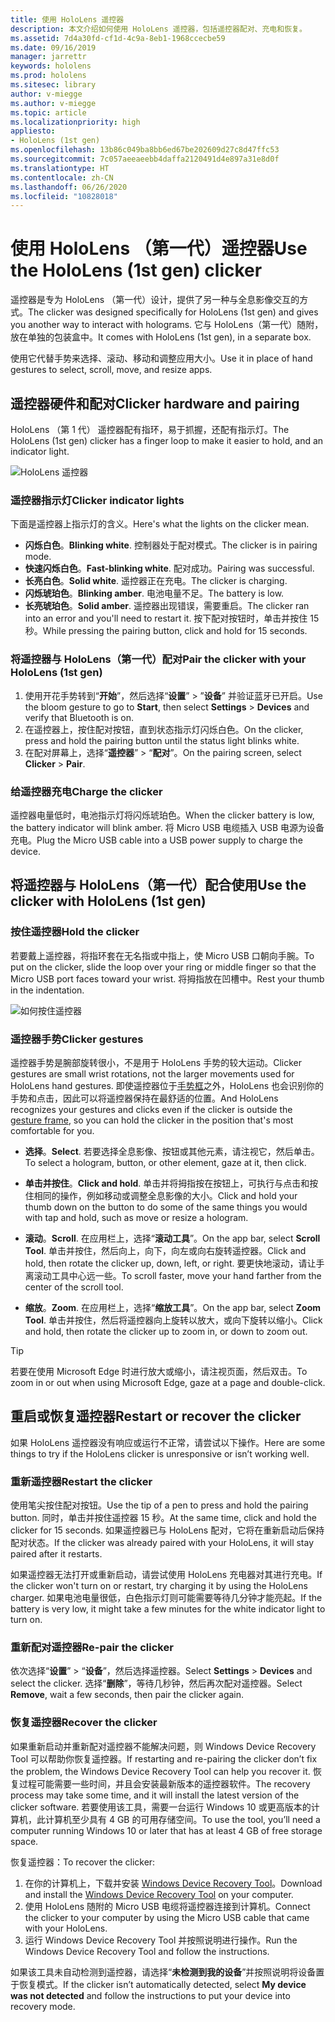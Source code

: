 ```yaml
---
title: 使用 HoloLens 遥控器
description: 本文介绍如何使用 HoloLens 遥控器，包括遥控器配对、充电和恢复。
ms.assetid: 7d4a30fd-cf1d-4c9a-8eb1-1968ccecbe59
ms.date: 09/16/2019
manager: jarrettr
keywords: hololens
ms.prod: hololens
ms.sitesec: library
author: v-miegge
ms.author: v-miegge
ms.topic: article
ms.localizationpriority: high
appliesto:
- HoloLens (1st gen)
ms.openlocfilehash: 13b86c049ba8bb6ed67be202609d27c8d47ffc53
ms.sourcegitcommit: 7c057aeeaeebb4daffa2120491d4e897a31e8d0f
ms.translationtype: HT
ms.contentlocale: zh-CN
ms.lasthandoff: 06/26/2020
ms.locfileid: "10828018"
---
```

# <span data-ttu-id="2995f-104">使用 HoloLens （第一代）遥控器</span><span class="sxs-lookup"><span data-stu-id="2995f-104">Use the HoloLens (1st gen) clicker</span></span>

<span data-ttu-id="2995f-105">遥控器是专为 HoloLens （第一代）设计，提供了另一种与全息影像交互的方式。</span><span class="sxs-lookup"><span data-stu-id="2995f-105">The clicker was designed specifically for HoloLens (1st gen) and gives you another way to interact with holograms.</span></span> <span data-ttu-id="2995f-106">它与 HoloLens（第一代）随附，放在单独的包装盒中。</span><span class="sxs-lookup"><span data-stu-id="2995f-106">It comes with HoloLens (1st gen), in a separate box.</span></span>

<span data-ttu-id="2995f-107">使用它代替手势来选择、滚动、移动和调整应用大小。</span><span class="sxs-lookup"><span data-stu-id="2995f-107">Use it in place of hand gestures to select, scroll, move, and resize apps.</span></span>

## <span data-ttu-id="2995f-108">遥控器硬件和配对</span><span class="sxs-lookup"><span data-stu-id="2995f-108">Clicker hardware and pairing</span></span>

<span data-ttu-id="2995f-109">HoloLens （第 1 代） 遥控器配有指环，易于抓握，还配有指示灯。</span><span class="sxs-lookup"><span data-stu-id="2995f-109">The HoloLens (1st gen) clicker has a finger loop to make it easier to hold, and an indicator light.</span></span>

![HoloLens 遥控器](images/use-hololens-clicker-1.png)

### <span data-ttu-id="2995f-111">遥控器指示灯</span><span class="sxs-lookup"><span data-stu-id="2995f-111">Clicker indicator lights</span></span>

<span data-ttu-id="2995f-112">下面是遥控器上指示灯的含义。</span><span class="sxs-lookup"><span data-stu-id="2995f-112">Here's what the lights on the clicker mean.</span></span>

- <span data-ttu-id="2995f-113">**闪烁白色**。</span><span class="sxs-lookup"><span data-stu-id="2995f-113">**Blinking white**.</span></span> <span data-ttu-id="2995f-114">控制器处于配对模式。</span><span class="sxs-lookup"><span data-stu-id="2995f-114">The clicker is in pairing mode.</span></span>
- <span data-ttu-id="2995f-115">**快速闪烁白色**。</span><span class="sxs-lookup"><span data-stu-id="2995f-115">**Fast-blinking white**.</span></span> <span data-ttu-id="2995f-116">配对成功。</span><span class="sxs-lookup"><span data-stu-id="2995f-116">Pairing was successful.</span></span>
- <span data-ttu-id="2995f-117">**长亮白色**。</span><span class="sxs-lookup"><span data-stu-id="2995f-117">**Solid white**.</span></span> <span data-ttu-id="2995f-118">遥控器正在充电。</span><span class="sxs-lookup"><span data-stu-id="2995f-118">The clicker is charging.</span></span>
- <span data-ttu-id="2995f-119">**闪烁琥珀色**。</span><span class="sxs-lookup"><span data-stu-id="2995f-119">**Blinking amber**.</span></span> <span data-ttu-id="2995f-120">电池电量不足。</span><span class="sxs-lookup"><span data-stu-id="2995f-120">The battery is low.</span></span>
- <span data-ttu-id="2995f-121">**长亮琥珀色**。</span><span class="sxs-lookup"><span data-stu-id="2995f-121">**Solid amber**.</span></span> <span data-ttu-id="2995f-122">遥控器出现错误，需要重启。</span><span class="sxs-lookup"><span data-stu-id="2995f-122">The clicker ran into an error and you'll need to restart it.</span></span> <span data-ttu-id="2995f-123">按下配对按钮时，单击并按住 15 秒。</span><span class="sxs-lookup"><span data-stu-id="2995f-123">While pressing the pairing button, click and hold for 15 seconds.</span></span>

### <span data-ttu-id="2995f-124">将遥控器与 HoloLens（第一代）配对</span><span class="sxs-lookup"><span data-stu-id="2995f-124">Pair the clicker with your HoloLens (1st gen)</span></span>

1. <span data-ttu-id="2995f-125">使用开花手势转到“**开始**”，然后选择“**设置**” > ”**设备**” 并验证蓝牙已开启。</span><span class="sxs-lookup"><span data-stu-id="2995f-125">Use the bloom gesture to go to **Start**, then select **Settings** > **Devices** and verify that Bluetooth is on.</span></span>
1. <span data-ttu-id="2995f-126">在遥控器上，按住配对按钮，直到状态指示灯闪烁白色。</span><span class="sxs-lookup"><span data-stu-id="2995f-126">On the clicker, press and hold the pairing button until the status light blinks white.</span></span>
1. <span data-ttu-id="2995f-127">在配对屏幕上，选择“**遥控器**” > “**配对**”。</span><span class="sxs-lookup"><span data-stu-id="2995f-127">On the pairing screen, select **Clicker** > **Pair**.</span></span>

### <span data-ttu-id="2995f-128">给遥控器充电</span><span class="sxs-lookup"><span data-stu-id="2995f-128">Charge the clicker</span></span>

<span data-ttu-id="2995f-129">遥控器电量低时，电池指示灯将闪烁琥珀色。</span><span class="sxs-lookup"><span data-stu-id="2995f-129">When the clicker battery is low, the battery indicator will blink amber.</span></span> <span data-ttu-id="2995f-130">将 Micro USB 电缆插入 USB 电源为设备充电。</span><span class="sxs-lookup"><span data-stu-id="2995f-130">Plug the Micro USB cable into a USB power supply to charge the device.</span></span>

## <span data-ttu-id="2995f-131">将遥控器与 HoloLens（第一代）配合使用</span><span class="sxs-lookup"><span data-stu-id="2995f-131">Use the clicker with HoloLens (1st gen)</span></span>

### <span data-ttu-id="2995f-132">按住遥控器</span><span class="sxs-lookup"><span data-stu-id="2995f-132">Hold the clicker</span></span>

<span data-ttu-id="2995f-133">若要戴上遥控器，将指环套在无名指或中指上，使 Micro USB 口朝向手腕。</span><span class="sxs-lookup"><span data-stu-id="2995f-133">To put on the clicker, slide the loop over your ring or middle finger so that the Micro USB port faces toward your wrist.</span></span> <span data-ttu-id="2995f-134">将拇指放在凹槽中。</span><span class="sxs-lookup"><span data-stu-id="2995f-134">Rest your thumb in the indentation.</span></span>

![如何按住遥控器](images/use-hololens-clicker-2.png)

### <span data-ttu-id="2995f-136">遥控器手势</span><span class="sxs-lookup"><span data-stu-id="2995f-136">Clicker gestures</span></span>

<span data-ttu-id="2995f-137">遥控器手势是腕部旋转很小，不是用于 HoloLens 手势的较大运动。</span><span class="sxs-lookup"><span data-stu-id="2995f-137">Clicker gestures are small wrist rotations, not the larger movements used for HoloLens hand gestures.</span></span> <span data-ttu-id="2995f-138">即使遥控器位于[手势框](hololens1-basic-usage.md)之外，HoloLens 也会识别你的手势和点击，因此可以将遥控器保持在最舒适的位置。</span><span class="sxs-lookup"><span data-stu-id="2995f-138">And HoloLens recognizes your gestures and clicks even if the clicker is outside the [gesture frame](hololens1-basic-usage.md), so you can hold the clicker in the position that's most comfortable for you.</span></span>

- <span data-ttu-id="2995f-139">**选择**。</span><span class="sxs-lookup"><span data-stu-id="2995f-139">**Select**.</span></span> <span data-ttu-id="2995f-140">若要选择全息影像、按钮或其他元素，请注视它，然后单击。</span><span class="sxs-lookup"><span data-stu-id="2995f-140">To select a hologram, button, or other element, gaze at it, then click.</span></span>

- <span data-ttu-id="2995f-141">**单击并按住**。</span><span class="sxs-lookup"><span data-stu-id="2995f-141">**Click and hold**.</span></span> <span data-ttu-id="2995f-142">单击并将拇指按在按钮上，可执行与点击和按住相同的操作，例如移动或调整全息影像的大小。</span><span class="sxs-lookup"><span data-stu-id="2995f-142">Click and hold your thumb down on the button to do some of the same things you would with tap and hold, such as move or resize a hologram.</span></span>

- <span data-ttu-id="2995f-143">**滚动**。</span><span class="sxs-lookup"><span data-stu-id="2995f-143">**Scroll**.</span></span> <span data-ttu-id="2995f-144">在应用栏上，选择“**滚动工具**”。</span><span class="sxs-lookup"><span data-stu-id="2995f-144">On the app bar, select **Scroll Tool**.</span></span> <span data-ttu-id="2995f-145">单击并按住，然后向上，向下，向左或向右旋转遥控器。</span><span class="sxs-lookup"><span data-stu-id="2995f-145">Click and hold, then rotate the clicker up, down, left, or right.</span></span> <span data-ttu-id="2995f-146">要更快地滚动，请让手离滚动工具中心远一些。</span><span class="sxs-lookup"><span data-stu-id="2995f-146">To scroll faster, move your hand farther from the center of the scroll tool.</span></span>

- <span data-ttu-id="2995f-147">**缩放**。</span><span class="sxs-lookup"><span data-stu-id="2995f-147">**Zoom**.</span></span> <span data-ttu-id="2995f-148">在应用栏上，选择“**缩放工具**”。</span><span class="sxs-lookup"><span data-stu-id="2995f-148">On the app bar, select **Zoom Tool**.</span></span> <span data-ttu-id="2995f-149">单击并按住，然后将遥控器向上旋转以放大，或向下旋转以缩小。</span><span class="sxs-lookup"><span data-stu-id="2995f-149">Click and hold, then rotate the clicker up to zoom in, or down to zoom out.</span></span>

> [!TIP]
> <span data-ttu-id="2995f-150">若要在使用 Microsoft Edge 时进行放大或缩小，请注视页面，然后双击。</span><span class="sxs-lookup"><span data-stu-id="2995f-150">To zoom in or out when using Microsoft Edge, gaze at a page and double-click.</span></span>

## <span data-ttu-id="2995f-151">重启或恢复遥控器</span><span class="sxs-lookup"><span data-stu-id="2995f-151">Restart or recover the clicker</span></span>

<span data-ttu-id="2995f-152">如果 HoloLens 遥控器没有响应或运行不正常，请尝试以下操作。</span><span class="sxs-lookup"><span data-stu-id="2995f-152">Here are some things to try if the HoloLens clicker is unresponsive or isn’t working well.</span></span>

### <span data-ttu-id="2995f-153">重新遥控器</span><span class="sxs-lookup"><span data-stu-id="2995f-153">Restart the clicker</span></span>

<span data-ttu-id="2995f-154">使用笔尖按住配对按钮。</span><span class="sxs-lookup"><span data-stu-id="2995f-154">Use the tip of a pen to press and hold the pairing button.</span></span> <span data-ttu-id="2995f-155">同时，单击并按住遥控器 15 秒。</span><span class="sxs-lookup"><span data-stu-id="2995f-155">At the same time, click and hold the clicker for 15 seconds.</span></span> <span data-ttu-id="2995f-156">如果遥控器已与 HoloLens 配对，它将在重新启动后保持配对状态。</span><span class="sxs-lookup"><span data-stu-id="2995f-156">If the clicker was already paired with your HoloLens, it will stay paired after it restarts.</span></span>

<span data-ttu-id="2995f-157">如果遥控器无法打开或重新启动，请尝试使用 HoloLens 充电器对其进行充电。</span><span class="sxs-lookup"><span data-stu-id="2995f-157">If the clicker won't turn on or restart, try charging it by using the HoloLens charger.</span></span> <span data-ttu-id="2995f-158">如果电池电量很低，白色指示灯则可能需要等待几分钟才能亮起。</span><span class="sxs-lookup"><span data-stu-id="2995f-158">If the battery is very low, it might take a few minutes for the white indicator light to turn on.</span></span>

### <span data-ttu-id="2995f-159">重新配对遥控器</span><span class="sxs-lookup"><span data-stu-id="2995f-159">Re-pair the clicker</span></span>

<span data-ttu-id="2995f-160">依次选择“**设置**”  >  “**设备**”，然后选择遥控器。</span><span class="sxs-lookup"><span data-stu-id="2995f-160">Select **Settings** > **Devices** and select the clicker.</span></span> <span data-ttu-id="2995f-161">选择“**删除**”，等待几秒钟，然后再次配对遥控器。</span><span class="sxs-lookup"><span data-stu-id="2995f-161">Select **Remove**, wait a few seconds, then pair the clicker again.</span></span>

### <span data-ttu-id="2995f-162">恢复遥控器</span><span class="sxs-lookup"><span data-stu-id="2995f-162">Recover the clicker</span></span>

<span data-ttu-id="2995f-163">如果重新启动并重新配对遥控器不能解决问题，则 Windows Device Recovery Tool 可以帮助你恢复遥控器。</span><span class="sxs-lookup"><span data-stu-id="2995f-163">If restarting and re-pairing the clicker don’t fix the problem, the Windows Device Recovery Tool can help you recover it.</span></span> <span data-ttu-id="2995f-164">恢复过程可能需要一些时间，并且会安装最新版本的遥控器软件。</span><span class="sxs-lookup"><span data-stu-id="2995f-164">The recovery process may take some time, and it will install the latest version of the clicker software.</span></span> <span data-ttu-id="2995f-165">若要使用该工具，需要一台运行 Windows 10 或更高版本的计算机，此计算机至少具有 4 GB 的可用存储空间。</span><span class="sxs-lookup"><span data-stu-id="2995f-165">To use the tool, you’ll need a computer running Windows 10 or later that has at least 4 GB of free storage space.</span></span>

<span data-ttu-id="2995f-166">恢复遥控器：</span><span class="sxs-lookup"><span data-stu-id="2995f-166">To recover the clicker:</span></span>

1. <span data-ttu-id="2995f-167">在你的计算机上，下载并安装 [Windows Device Recovery Tool](https://dev.azure.com/ContentIdea/ContentIdea/_queries/query/8a004dbe-73f8-4a32-94bc-368fc2f2a895/)。</span><span class="sxs-lookup"><span data-stu-id="2995f-167">Download and install the [Windows Device Recovery Tool](https://dev.azure.com/ContentIdea/ContentIdea/_queries/query/8a004dbe-73f8-4a32-94bc-368fc2f2a895/) on your computer.</span></span>
1. <span data-ttu-id="2995f-168">使用 HoloLens 随附的 Micro USB 电缆将遥控器连接到计算机。</span><span class="sxs-lookup"><span data-stu-id="2995f-168">Connect the clicker to your computer by using the Micro USB cable that came with your HoloLens.</span></span>
1. <span data-ttu-id="2995f-169">运行 Windows Device Recovery Tool 并按照说明进行操作。</span><span class="sxs-lookup"><span data-stu-id="2995f-169">Run the Windows Device Recovery Tool and follow the instructions.</span></span>

<span data-ttu-id="2995f-170">如果该工具未自动检测到遥控器，请选择“**未检测到我的设备**”并按照说明将设备置于恢复模式。</span><span class="sxs-lookup"><span data-stu-id="2995f-170">If the clicker isn’t automatically detected, select **My device was not detected** and follow the instructions to put your device into recovery mode.</span></span>
